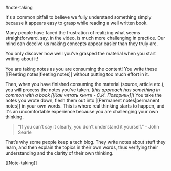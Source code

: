 #note-taking 

It's a common pitfall to believe we fully understand something simply because it appears easy to grasp while reading a well written book.

Many people have faced the frustration of realizing what seems straightforward, say, in the video, is much more challenging in practice. Our mind can deceive us making concepts appear easier than they truly are.

You only discover how well you’ve grasped the material when you start writing about it!

You are taking notes as you are consuming the content!
You write these [[Fleeting notes|fleeting notes]] without putting too much effort in it.

Then, when you have finished consuming the material (source, article etc.), you will process the notes you've taken. (*this approach has something in common with a book [[Как читать книги - С.И. Поварнин]]*)
You take the notes you wrote down, flesh them out into [[Permanent notes|permanent notes]] in your own words.
This is where real thinking starts to happen, and it's an uncomfortable experience because you are challenging your own thinking.

>“If you can’t say it clearly, you don’t understand it yourself.” - John Searle

That’s why some people keep a tech blog.
They write notes about stuff they learn, and then explain the topics in their own words, thus verifying their understanding and the clarity of their own thinking.

[[Note-taking]]
